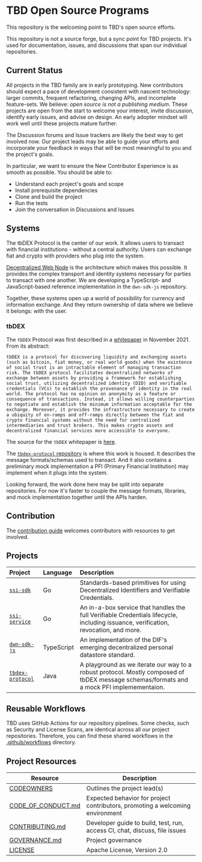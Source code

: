 # TBD Open Source Programs

This repository is the welcoming point to TBD's open source efforts.

This repository is not a source forge, but a sync point for TBD projects. It's
used for documentation, issues, and discussions that span our individual repositories.

## Current Status

All projects in the TBD family are in early prototyping. New contributors should 
expect a pace of development consistent with nascent technology: larger commits, 
frequent refactoring, changing APIs, and incomplete feature-sets. We believe: _open source
is not a publishing medium_. These projects are open from the start to welcome your
interest, invite discussion, identify early issues, and advise on design. An early
adopter mindset will work well until these projects mature further.

The Discussion forums and Issue trackers are likely the best way to get involved now. Our
project leads may be able to guide your efforts and incorporate your feedback in ways that
will be most meaningful to you and the project's goals.

In particular, we want to ensure the New Contributor Experience is as smooth as possible.
You should be able to:

* Understand each project's goals and scope
* Install prerequisite dependencies
* Clone and build the project
* Run the tests
* Join the conversation in Discussions and Issues

## Systems

The tbDEX Protocol is the center of our work. It allows users to transact
with financial institutions - without a central authority. Users can 
exchange fiat and crypto with providers who plug into the system. 

[Decentralized Web Node](https://identity.foundation/decentralized-web-node/spec/) is 
the architecture which makes this possible. It provides
the complex transport and identity systems necessary for parties to transact with one
another. We are developing a TypeScript- and JavaScript-based reference 
implementation in the `dwn-sdk-js` repository.

Together, these systems open up a world of possibility for currency and information
exchange. And they return ownership of data where we believe it belongs:
with the user.

### tbDEX

The `tbDEX` Protocol was first described in a [whitepaper](https://tbdex.io/whitepaper.pdf)
in November 2021. From its abstract:

```
tbDEX is a protocol for discovering liquidity and exchanging assets (such as bitcoin, fiat money, or real world goods) when the existence of social trust is an intractable element of managing transaction risk. The tbDEX protocol facilitates decentralized networks of exchange between assets by providing a framework for establishing social trust, utilizing decentralized identity (DID) and verifiable credentials (VCs) to establish the provenance of identity in the real world. The protocol has no opinion on anonymity as a feature or consequence of transactions. Instead, it allows willing counterparties to negotiate and establish the minimum information acceptable for the exchange. Moreover, it provides the infrastructure necessary to create a ubiquity of on-ramps and off-ramps directly between the fiat and crypto financial systems without the need for centralized intermediaries and trust brokers. This makes crypto assets and decentralized financial services more accessible to everyone.
```

The source for the `tbDEX` whitepaper is [here](https://github.com/TBD54566975/tbdex-whitepaper).

The [`tbdex-protocol` repository](https://github.com/TBD54566975/tbdex-protocol) is where
this work is housed. It describes the message formats/schemas used to transact. And it also
contains a preliminary mock implementation a PFI (Primary Financial Institution) may 
implement when it plugs into the system.

Looking forward, the work done here may be split into separate repositories. For now it's 
faster to couple the message formats, libraries, and mock implementation together until
the APIs harden.

## Contribution

The [contribution guide](./CONTRIBUTING.md) welcomes contributors with resources to get involved.

## Projects

| Project                                                           | Language   | Description                                                                                                                               |
|:------------------------------------------------------------------|:-----------|:------------------------------------------------------------------------------------------------------------------------------------------|
| [`ssi-sdk`](https://github.com/TBD54566975/ssi-sdk)               | Go         | Standards-based primitives for using Decentralized Identifiers and Verifiable Credentials.                                                |
| [`ssi-service`](https://github.com/TBD54566975/ssi-service)       | Go         | An in-a-box service that handles the full Verifiable Credentials lifecycle, including issuance, verification, revocation, and more.       |
| [`dwn-sdk-js`](https://github.com/TBD54566975/dwn-sdk-js)         | TypeScript | An implementation of the DIF's emerging decentralized personal datastore standard.                                                        |
| [`tbdex-protocol`](https://github.com/TBD54566975/tbdex-protocol) | Java       | A playground as we iterate our way to a robust protocol. Mostly composed of tbDEX message schemas/formats and a mock PFI implemementaion. |

## Reusable Workflows

TBD uses GitHub Actions for our repository pipelines. Some checks, such as Security and License Scans, are identical across all our project repositories. Therefore, you can find these shared workflows in the [.github/workflows](./.github/workflows) directory.

## Project Resources

| Resource                                   | Description                                                                   |
|--------------------------------------------|-------------------------------------------------------------------------------|
| [CODEOWNERS](./CODEOWNERS)                 | Outlines the project lead(s)                                                  |
| [CODE_OF_CONDUCT.md](./CODE_OF_CONDUCT.md) | Expected behavior for project contributors, promoting a welcoming environment |
| [CONTRIBUTING.md](./CONTRIBUTING.md)       | Developer guide to build, test, run, access CI, chat, discuss, file issues    |
| [GOVERNANCE.md](./GOVERNANCE.md)           | Project governance                                                            |
| [LICENSE](./LICENSE)                       | Apache License, Version 2.0                                                   |

